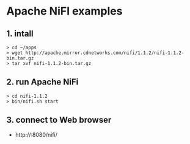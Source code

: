 # Apache NiFI examples

## 1. intall
```
> cd ~/apps
> wget http://apache.mirror.cdnetworks.com/nifi/1.1.2/nifi-1.1.2-bin.tar.gz
> tar xvf nifi-1.1.2-bin.tar.gz
```

## 2. run Apache NiFi
```
> cd nifi-1.1.2
> bin/nifi.sh start
```


## 3. connect to Web browser
- http://<ip>:8080/nifi/
